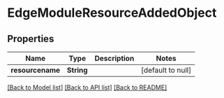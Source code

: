 # EdgeModuleResourceAddedObject

## Properties
Name | Type | Description | Notes
------------ | ------------- | ------------- | -------------
**resourcename** | **String** |  | [default to null]

[[Back to Model list]](../README.md#documentation-for-models) [[Back to API list]](../README.md#documentation-for-api-endpoints) [[Back to README]](../README.md)


